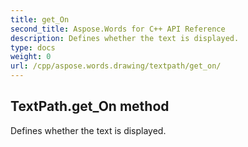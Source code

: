 ```yaml
---
title: get_On
second_title: Aspose.Words for C++ API Reference
description: Defines whether the text is displayed. 
type: docs
weight: 0
url: /cpp/aspose.words.drawing/textpath/get_on/
---
```

## TextPath.get_On method


Defines whether the text is displayed. 

